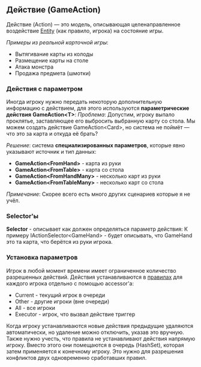 ## Действие (GameAction)

Действие (Action) — это модель, описывающая целенаправленное воздействие [Entity](./entity.md) (как правило, игрока) на состояние игры.

*Примеры из реальной карточной игры*:

* Вытягивание карты из колоды
* Размещение карты на столе
* Атака монстра
* Продажа предмета (шмотки)

### Действия с параметром

Иногда игроку нужно передать некоторую дополнительную информацию с действием, для этого используются **параметрические действия** **GameAction\<T>**:
*Проблема*: Допустим, игроку выпало проклятье, заставляющее его выбросить выбранную карту со стола. Мы можем создать действие GameAction\<Card>, но система не поймёт — что это за карта и откуда её брать?

*Решение*: система **специализированных параметров**, которые явно указывают источник и тип данных:

* **GameAction\<FromHand>** - карта из руки
* **GameAction\<FromTable>** - карта со стола
* **GameAction\<FromHandMany>** - несколько карт из руки
* **GameAction\<FromTableMany>** - несколько карт со стола

*Примечание*: Скорее всего есть много других сценариев которые я не учёл.

### Selector'ы

**Selector** - описывает как должен определяться параметр действия:
 К примеру IActionSelector\<GameHand> - будет описывать, что GameHand это та карта, что берётся из руки игрока.

 ### Установка параметров

 Игрок в любой момент времени имеет ограниченное количество разрешенных действий. Действия устанавливаются в [правилах](./rule.md) для каждого игрока отдельно с помощью accessor'а:

 * Current - текущий игрок в очереди
 * Other - другие игроки (вне очереди)
 * All - все игроки
 * Executor - игрок, что вызвал действие триггер

 Когда игроку устанавливаются новые действия предыдущие удаляются автоматически, но удаление можно отключить, указав это вручную.
Также нужно учесть, что правила не устанавливают действия напрямую игроку. Вместо этого они помещаются в очередь (HashSet), которая затем применяется к конечному игроку. Это нужно для разрешения конфликтов двух одновременно сработавших правил.